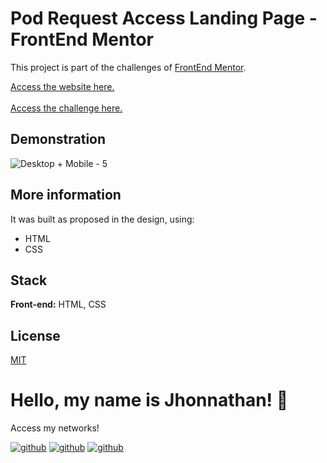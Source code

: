 # Pod Request Access Landing Page - FrontEnd Mentor

This project is part of the challenges of [FrontEnd Mentor](https://www.frontendmentor.io/).

[Access the website here.](https://profilecard-frontendmentor-jdc.vercel.app/)
<br>
<br>
[Access the challenge here.](https://www.frontendmentor.io/challenges/profile-card-component-cfArpWshJ)

## Demonstration

![Desktop + Mobile - 5](https://github.com/jhonnathandc/profilecard-frontendmentor/assets/82620787/18caa269-2a66-430f-9a8e-d60d8f337d96)

## More information

It was built as proposed in the design, using:

- HTML
- CSS

## Stack

**Front-end:** HTML, CSS

## License

[MIT](https://choosealicense.com/licenses/mit/)

# Hello, my name is Jhonnathan! 👋

<p>Access my networks!</p>

[![github](https://img.shields.io/badge/-github-%23333?style=for-the-badge&logo=github&logoColor=white)](https://github.com/jhonnathandc)
[![github](https://img.shields.io/badge/-LinkedIn-%230077B5?style=for-the-badge&logo=linkedin&logoColor=white)]("https://www.linkedin.com/in/jhonnathan-cora-6427661b0/)
[![github](https://img.shields.io/badge/-instagram-%23E4405F?style=for-the-badge&logo=instagram&logoColor=white)](https://www.instagram.com/jhonnathandc/)

